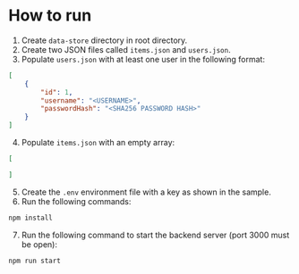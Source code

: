 # How to run

1. Create `data-store` directory in root directory.
2. Create two JSON files called `items.json` and `users.json`.
3. Populate `users.json` with at least one user in the following format:
```json
[
    {
        "id": 1,
        "username": "<USERNAME>",
        "passwordHash": "<SHA256 PASSWORD HASH>"
    }
]
```
4. Populate `items.json` with an empty array:
```json
[

]
```
5. Create the `.env` environment file with a key as shown in the sample.
6. Run the following commands:
```bash
npm install
```
7. Run the following command to start the backend server (port 3000 must be open):
```bash
npm run start
```